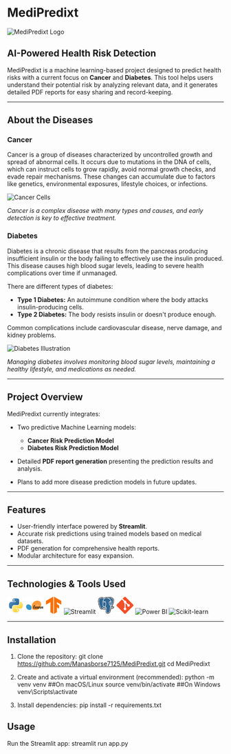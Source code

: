 # MediPredixt

![MediPredixt Logo](https://upload.wikimedia.org/wikipedia/commons/c/cf/New_Power_BI_Logo.svg)

## AI-Powered Health Risk Detection

MediPredixt is a machine learning-based project designed to predict health risks with a current focus on **Cancer** and **Diabetes**. This tool helps users understand their potential risk by analyzing relevant data, and it generates detailed PDF reports for easy sharing and record-keeping.

---

## About the Diseases

### Cancer

Cancer is a group of diseases characterized by uncontrolled growth and spread of abnormal cells. It occurs due to mutations in the DNA of cells, which can instruct cells to grow rapidly, avoid normal growth checks, and evade repair mechanisms. These changes can accumulate due to factors like genetics, environmental exposures, lifestyle choices, or infections.

![Cancer Cells](https://upload.wikimedia.org/wikipedia/commons/0/0f/Cancer_cells_PHIL_4066_lores.jpg)

*Cancer is a complex disease with many types and causes, and early detection is key to effective treatment.*

### Diabetes

Diabetes is a chronic disease that results from the pancreas producing insufficient insulin or the body failing to effectively use the insulin produced. This disease causes high blood sugar levels, leading to severe health complications over time if unmanaged.

There are different types of diabetes:
- **Type 1 Diabetes:** An autoimmune condition where the body attacks insulin-producing cells.
- **Type 2 Diabetes:** The body resists insulin or doesn't produce enough.

Common complications include cardiovascular disease, nerve damage, and kidney problems.

![Diabetes Illustration](https://upload.wikimedia.org/wikipedia/commons/3/3a/Diabetes_growth.svg)

*Managing diabetes involves monitoring blood sugar levels, maintaining a healthy lifestyle, and medications as needed.*

---

## Project Overview

MediPredixt currently integrates:

- Two predictive Machine Learning models:
  - **Cancer Risk Prediction Model**
  - **Diabetes Risk Prediction Model**

- Detailed **PDF report generation** presenting the prediction results and analysis.

- Plans to add more disease prediction models in future updates.

---

## Features

- User-friendly interface powered by **Streamlit**.
- Accurate risk predictions using trained models based on medical datasets.
- PDF generation for comprehensive health reports.
- Modular architecture for easy expansion.

---

## Technologies & Tools Used

<p align="left">
  <img src="https://raw.githubusercontent.com/devicons/devicon/master/icons/python/python-original.svg" alt="Python" width="40" height="40"/>
  <img src="https://raw.githubusercontent.com/devicons/devicon/master/icons/scikitlearn/scikitlearn-original.svg" alt="Scikit-learn" width="40" height="40"/>
  <img src="https://raw.githubusercontent.com/devicons/devicon/master/icons/tensorflow/tensorflow-original.svg" alt="TensorFlow" width="40" height="40"/>
  <img src="https://cdn.jsdelivr.net/gh/devicons/devicon/icons/streamlit/streamlit-original.svg" alt="Streamlit" width="40" height="40"/>
  <img src="https://raw.githubusercontent.com/devicons/devicon/master/icons/postgresql/postgresql-original.svg" alt="PostgreSQL" width="40" height="40"/>
  <img src="https://raw.githubusercontent.com/devicons/devicon/master/icons/git/git-original.svg" alt="Git" width="40" height="40"/>
  <img src="https://upload.wikimedia.org/wikipedia/commons/c/cf/New_Power_BI_Logo.svg" alt="Power BI" width="40" height="40"/>
  <img src="https://scikit-learn.org/stable/_static/scikit-learn-logo-small.png" alt="Scikit-learn" width="40" height="40"/>
</p>

---

## Installation

1. Clone the repository:
  git clone https://github.com/Manasborse7125/MediPredixt.git
  cd MediPredixt

3. Create and activate a virtual environment (recommended):
  python -m venv venv
  ##On macOS/Linux
  source venv/bin/activate
  ##On Windows
  venv\Scripts\activate

4. Install dependencies:
   pip install -r requirements.txt

## Usage

Run the Streamlit app:
streamlit run app.py
